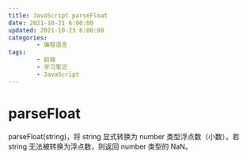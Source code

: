 ```yaml
---
title: JavaScript parseFloat
date: 2021-10-21 6:00:00
updated: 2021-10-23 6:00:00
categories:
        - 编程语言
tags:
        - 前端
        - 学习笔记
        - JavaScript
---
```


# parseFloat

parseFloat(string)，将 string 显式转换为 number 类型浮点数（小数）。若 string 无法被转换为浮点数，则返回 number 类型的 NaN。
